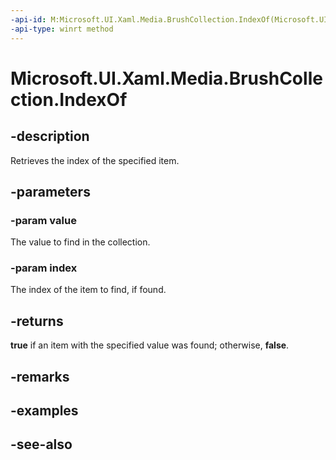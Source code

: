 ```yaml
---
-api-id: M:Microsoft.UI.Xaml.Media.BrushCollection.IndexOf(Microsoft.UI.Xaml.Media.Brush,System.UInt32@)
-api-type: winrt method
---
```


<!-- Method syntax
public bool IndexOf(Windows.UI.Xaml.Media.Brush value, System.UInt32 index)
-->

# Microsoft.UI.Xaml.Media.BrushCollection.IndexOf

## -description
Retrieves the index of the specified item.

## -parameters
### -param value
The value to find in the collection.

### -param index
The index of the item to find, if found.

## -returns
**true** if an item with the specified value was found; otherwise, **false**.

## -remarks

## -examples

## -see-also
